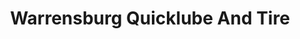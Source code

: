 ---
title: "Warrensburg Quicklube And Tire"
url: /warrensburg/warrensburg-quicklube-and-tire/
shop: Autowerkstatt
---